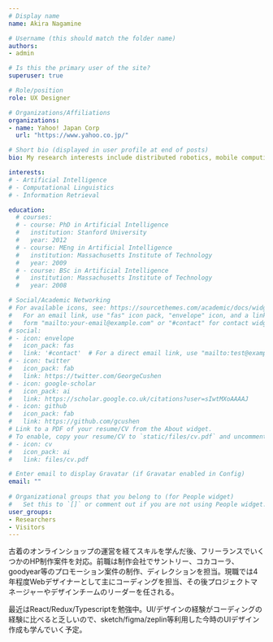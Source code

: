 ```yaml
---
# Display name
name: Akira Nagamine

# Username (this should match the folder name)
authors:
- admin

# Is this the primary user of the site?
superuser: true

# Role/position
role: UX Designer

# Organizations/Affiliations
organizations:
- name: Yahoo! Japan Corp
  url: "https://www.yahoo.co.jp/"

# Short bio (displayed in user profile at end of posts)
bio: My research interests include distributed robotics, mobile computing and programmable matter.

interests:
# - Artificial Intelligence
# - Computational Linguistics
# - Information Retrieval

education:
  # courses:
  # - course: PhD in Artificial Intelligence
  #   institution: Stanford University
  #   year: 2012
  # - course: MEng in Artificial Intelligence
  #   institution: Massachusetts Institute of Technology
  #   year: 2009
  # - course: BSc in Artificial Intelligence
  #   institution: Massachusetts Institute of Technology
  #   year: 2008

# Social/Academic Networking
# For available icons, see: https://sourcethemes.com/academic/docs/widgets/#icons
#   For an email link, use "fas" icon pack, "envelope" icon, and a link in the
#   form "mailto:your-email@example.com" or "#contact" for contact widget.
# social:
# - icon: envelope
#   icon_pack: fas
#   link: '#contact'  # For a direct email link, use "mailto:test@example.org".
# - icon: twitter
#   icon_pack: fab
#   link: https://twitter.com/GeorgeCushen
# - icon: google-scholar
#   icon_pack: ai
#   link: https://scholar.google.co.uk/citations?user=sIwtMXoAAAAJ
# - icon: github
#   icon_pack: fab
#   link: https://github.com/gcushen
# Link to a PDF of your resume/CV from the About widget.
# To enable, copy your resume/CV to `static/files/cv.pdf` and uncomment the lines below.  
# - icon: cv
#   icon_pack: ai
#   link: files/cv.pdf

# Enter email to display Gravatar (if Gravatar enabled in Config)
email: ""
  
# Organizational groups that you belong to (for People widget)
#   Set this to `[]` or comment out if you are not using People widget.  
user_groups:
- Researchers
- Visitors
---
```


古着のオンラインショップの運営を経てスキルを学んだ後、フリーランスでいくつかのHP制作案件を対応。前職は制作会社でサントリー、コカコーラ、goodyear等のプロモーション案件の制作、ディレクションを担当。現職では4年程度Webデザイナーとして主にコーディングを担当、その後プロジェクトマネージャーやデザインチームのリーダーを任される。

最近はReact/Redux/Typescriptを勉強中。UI/デザインの経験がコーディングの経験に比べると乏しいので、sketch/figma/zeplin等利用した今時のUIデザイン作成も学んでいく予定。